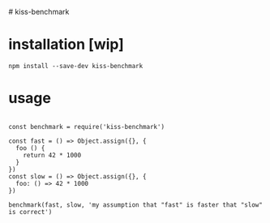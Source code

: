 # kiss-benchmark

# installation [wip]

```
npm install --save-dev kiss-benchmark
```

# usage

```

const benchmark = require('kiss-benchmark')

const fast = () => Object.assign({}, {
  foo () {
    return 42 * 1000
  }
})
const slow = () => Object.assign({}, {
  foo: () => 42 * 1000
})

benchmark(fast, slow, 'my assumption that "fast" is faster that "slow" is correct')
```
